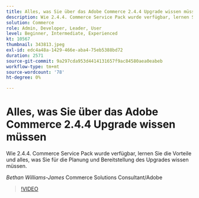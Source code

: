 ```yaml
---
title: Alles, was Sie über das Adobe Commerce 2.4.4 Upgrade wissen müssen
description: Wie 2.4.4. Commerce Service Pack wurde verfügbar, lernen Sie die Vorteile und alles, was Sie für die Planung und Bereitstellung des Upgrades wissen müssen.
solution: Commerce
role: Admin, Developer, Leader, User
level: Beginner, Intermediate, Experienced
kt: 10567
thumbnail: 343813.jpeg
exl-id: edc4a48a-1429-466e-aba4-75eb5388bd72
duration: 2571
source-git-commit: 9a297cda953d4414131657f9ac84580aea0eabeb
workflow-type: tm+mt
source-wordcount: '78'
ht-degree: 0%

---
```


# Alles, was Sie über das Adobe Commerce 2.4.4 Upgrade wissen müssen

Wie 2.4.4. Commerce Service Pack wurde verfügbar, lernen Sie die Vorteile und alles, was Sie für die Planung und Bereitstellung des Upgrades wissen müssen.

*Bethan Williams-James* Commerce Solutions Consultant/Adobe

>[!VIDEO](https://video.tv.adobe.com/v/343813/?quality=12&learn=on)
